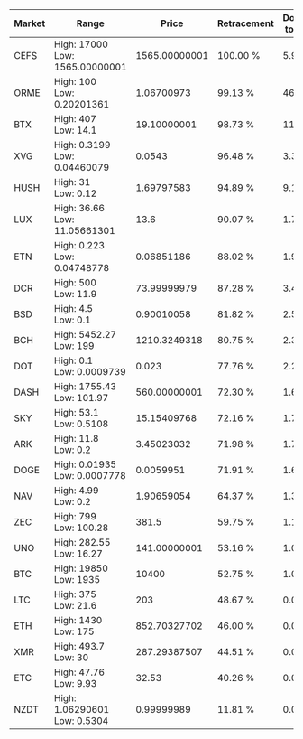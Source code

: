 | Market | Range | Price| Retracement | Doubles to 50% |
| --- | --- | --- | --- | --- |
| CEFS | High: 17000<br />Low: 1565.00000001 | 1565.00000001 | 100.00 % | 5.93 |
| ORME | High: 100<br />Low: 0.20201361 | 1.06700973 | 99.13 % | 46.95 |
| BTX | High: 407<br />Low: 14.1 | 19.10000001 | 98.73 % | 11.02 |
| XVG | High: 0.3199<br />Low: 0.04460079 | 0.0543 | 96.48 % | 3.36 |
| HUSH | High: 31<br />Low: 0.12 | 1.69797583 | 94.89 % | 9.16 |
| LUX | High: 36.66<br />Low: 11.05661301 | 13.6 | 90.07 % | 1.75 |
| ETN | High: 0.223<br />Low: 0.04748778 | 0.06851186 | 88.02 % | 1.97 |
| DCR | High: 500<br />Low: 11.9 | 73.99999979 | 87.28 % | 3.46 |
| BSD | High: 4.5<br />Low: 0.1 | 0.90010058 | 81.82 % | 2.56 |
| BCH | High: 5452.27<br />Low: 199 | 1210.3249318 | 80.75 % | 2.33 |
| DOT | High: 0.1<br />Low: 0.0009739 | 0.023 | 77.76 % | 2.20 |
| DASH | High: 1755.43<br />Low: 101.97 | 560.00000001 | 72.30 % | 1.66 |
| SKY | High: 53.1<br />Low: 0.5108 | 15.15409768 | 72.16 % | 1.77 |
| ARK | High: 11.8<br />Low: 0.2 | 3.45023032 | 71.98 % | 1.74 |
| DOGE | High: 0.01935<br />Low: 0.0007778 | 0.0059951 | 71.91 % | 1.68 |
| NAV | High: 4.99<br />Low: 0.2 | 1.90659054 | 64.37 % | 1.36 |
| ZEC | High: 799<br />Low: 100.28 | 381.5 | 59.75 % | 1.18 |
| UNO | High: 282.55<br />Low: 16.27 | 141.00000001 | 53.16 % | 1.06 |
| BTC | High: 19850<br />Low: 1935 | 10400 | 52.75 % | 1.05 |
| LTC | High: 375<br />Low: 21.6 | 203 | 48.67 % | 0.00 |
| ETH | High: 1430<br />Low: 175 | 852.70327702 | 46.00 % | 0.00 |
| XMR | High: 493.7<br />Low: 30 | 287.29387507 | 44.51 % | 0.00 |
| ETC | High: 47.76<br />Low: 9.93 | 32.53 | 40.26 % | 0.00 |
| NZDT | High: 1.06290601<br />Low: 0.5304 | 0.99999989 | 11.81 % | 0.00 |
